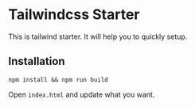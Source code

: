 # Tailwindcss Starter

This is tailwind starter. It will help you to quickly setup.

## Installation

```
npm install && npm run build
```

Open `index.html` and update what you want.


